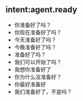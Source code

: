 ## intent:agent.ready
- 你准备好了吗？
- 你现在准备好了吗？
- 今天准备好了吗？
- 今晚准备好了吗？
- 准备好了吗？
- 我们可以开始了吗？
- 我想你准备好了
- 你为什么没准备好？
- 你最好准备好
- 我们准备好了，不是吗？
